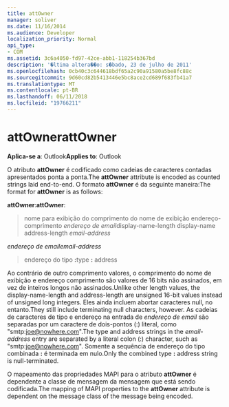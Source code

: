 ```yaml
---
title: attOwner
manager: soliver
ms.date: 11/16/2014
ms.audience: Developer
localization_priority: Normal
api_type:
- COM
ms.assetid: 3c6a4050-fd97-42ce-abb1-118254b367bd
description: '�ltima altera��o: s�bado, 23 de julho de 2011'
ms.openlocfilehash: 0cb40c3c644618bdf65a2c90a91580a5be8fc88c
ms.sourcegitcommit: 9d60cd82b5413446e5bc8ace2cd689f683fb41a7
ms.translationtype: MT
ms.contentlocale: pt-BR
ms.lasthandoff: 06/11/2018
ms.locfileid: "19766211"
---
```

# <a name="attowner"></a><span data-ttu-id="2a946-103">attOwner</span><span class="sxs-lookup"><span data-stu-id="2a946-103">attOwner</span></span>

  
  
<span data-ttu-id="2a946-104">**Aplica-se a**: Outlook</span><span class="sxs-lookup"><span data-stu-id="2a946-104">**Applies to**: Outlook</span></span> 
  
<span data-ttu-id="2a946-105">O atributo **attOwner** é codificado como cadeias de caracteres contadas apresentados ponta a ponta.</span><span class="sxs-lookup"><span data-stu-id="2a946-105">The **attOwner** attribute is encoded as counted strings laid end-to-end.</span></span> <span data-ttu-id="2a946-106">O formato **attOwner** é da seguinte maneira:</span><span class="sxs-lookup"><span data-stu-id="2a946-106">The format for **attOwner** is as follows:</span></span> 
  
 <span data-ttu-id="2a946-107">**attOwner**:</span><span class="sxs-lookup"><span data-stu-id="2a946-107">**attOwner**:</span></span> 
  
> <span data-ttu-id="2a946-108">nome para exibição do comprimento do nome de exibição endereço-comprimento _endereço de email_</span><span class="sxs-lookup"><span data-stu-id="2a946-108">display-name-length display-name address-length  _email-address_</span></span>
    
 <span data-ttu-id="2a946-109">_endereço de email_</span><span class="sxs-lookup"><span data-stu-id="2a946-109">_email-address_</span></span>
  
> <span data-ttu-id="2a946-110">endereço do tipo **:**</span><span class="sxs-lookup"><span data-stu-id="2a946-110">type **:** address</span></span> 
    
<span data-ttu-id="2a946-111">Ao contrário de outro comprimento valores, o comprimento do nome de exibição e endereço comprimento são valores de 16 bits não assinados, em vez de inteiros longos não assinados.</span><span class="sxs-lookup"><span data-stu-id="2a946-111">Unlike other length values, the display-name-length and address-length are unsigned 16-bit values instead of unsigned long integers.</span></span> <span data-ttu-id="2a946-112">Eles ainda incluem abortar caracteres null, no entanto.</span><span class="sxs-lookup"><span data-stu-id="2a946-112">They still include terminating null characters, however.</span></span> <span data-ttu-id="2a946-113">As cadeias de caracteres de tipo e endereço na entrada de _endereço de email_ são separadas por um caractere de dois-pontos (:) literal, como "smtp:joe@nowhere.com".</span><span class="sxs-lookup"><span data-stu-id="2a946-113">The type and address strings in the  _email-address_ entry are separated by a literal colon (:) character, such as "smtp:joe@nowhere.com".</span></span> <span data-ttu-id="2a946-114">Somente a sequência de endereço do tipo combinada **:** é terminada em nulo.</span><span class="sxs-lookup"><span data-stu-id="2a946-114">Only the combined type **:** address string is null-terminated.</span></span>
  
<span data-ttu-id="2a946-115">O mapeamento das propriedades MAPI para o atributo **attOwner** é dependente a classe de mensagem da mensagem que está sendo codificada.</span><span class="sxs-lookup"><span data-stu-id="2a946-115">The mapping of MAPI properties to the **attOwner** attribute is dependent on the message class of the message being encoded.</span></span> 
  


